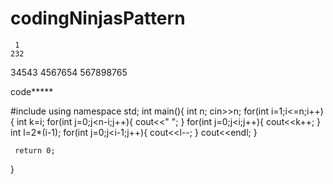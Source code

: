 # codingNinjasPattern
 
 
     1
    232
   34543
  4567654
 567898765 
 
 code*****
 
 #include<iostream>
using namespace std;
int main(){
    int n;
    cin>>n;
    for(int i=1;i<=n;i++){
        int k=i;
        for(int j=0;j<n-i;j++){
            cout<<" ";
        }
        for(int j=0;j<i;j++){
            cout<<k++;
    }
     int l=2*(i-1);
    for(int j=0;j<i-1;j++){
        cout<<l--;
    }
    cout<<endl;
    }

     return 0;
}
